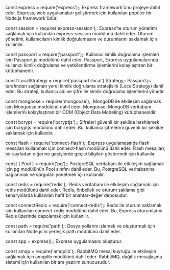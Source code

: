 const express = require('express');: Express framework'ünü projeye dahil eder. Express, web uygulamaları geliştirmek için kullanılan popüler bir Node.js framework'üdür.

const session = require('express-session');: Express'te oturum yönetimi sağlamak için kullanılan express-session modülünü dahil eder. Oturum yönetimi, kullanıcıların kimlik doğrulamasını ve durumlarını saklamak için kullanılır.

const passport = require('passport');: Kullanıcı kimlik doğrulama işlemleri için Passport.js modülünü dahil eder. Passport, Express uygulamalarında kullanıcı kimlik doğrulama ve yetkilendirme işlemlerini kolaylaştıran bir kütüphanedir.

const LocalStrategy = require('passport-local').Strategy;: Passport.js tarafından sağlanan yerel kimlik doğrulama stratejisini (LocalStrategy) dahil eder. Bu strateji, kullanıcı adı ve şifre ile kimlik doğrulama işlemlerini yönetir.

const mongoose = require('mongoose');: MongoDB ile etkileşim sağlamak için Mongoose modülünü dahil eder. Mongoose, MongoDB veritabanı işlemlerini kolaylaştıran bir ODM (Object Data Modeling) kütüphanesidir.

const bcrypt = require('bcryptjs');: Şifreleri güvenli bir şekilde hashlemek için bcryptjs modülünü dahil eder. Bu, kullanıcı şifrelerini güvenli bir şekilde saklamak için kullanılır.

const flash = require('connect-flash');: Express uygulamasında flash mesajları kullanmak için connect-flash modülünü dahil eder. Flash mesajları, bir sayfadan diğerine geçişlerde geçici bilgileri göstermek için kullanılır.

const { Pool } = require('pg');: PostgreSQL veritabanı ile etkileşim sağlamak için pg modülünün Pool sınıfını dahil eder. Bu, PostgreSQL veritabanına bağlanmak ve sorguları yönetmek için kullanılır.

const redis = require('redis');: Redis veritabanı ile etkileşim sağlamak için redis modülünü dahil eder. Redis, önbellek ve oturum saklama gibi senaryolarda kullanılan hafif bir anahtar-değer deposudur.

const connectRedis = require('connect-redis');: Redis ile oturum saklamak için kullanılan connect-redis modülünü dahil eder. Bu, Express oturumlarını Redis üzerinde depolamak için kullanılır.

const path = require('path');: Dosya yollarını işlemek ve oluşturmak için kullanılan Node.js'in yerleşik path modülünü dahil eder.

const app = express();: Express uygulamasını oluşturur.

const amqp = require('amqplib');: RabbitMQ mesaj kuyruğu ile etkileşim sağlamak için amqplib modülünü dahil eder. RabbitMQ, dağıtık mesajlaşma sistemi için kullanılan bir ara yazılım sunucusudur.